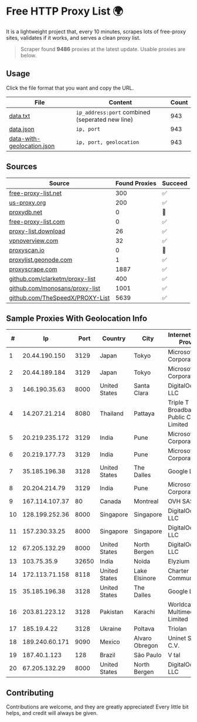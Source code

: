 
# Free HTTP Proxy List 🌍

It is a lightweight project that, every 10 minutes, scrapes lots of free-proxy sites, validates if it works, and serves a clean proxy list.


> Scraper found **9486** proxies at the latest update. Usable proxies are below.

## Usage

Click the file format that you want and copy the URL.


|File|Content|Count|
|----|-------|-----|
|[data.txt](https://raw.githubusercontent.com/themiralay/Proxy-List-World/master/data.txt)|`ip_address:port` combined (seperated new line)|943|
|[data.json](https://raw.githubusercontent.com/themiralay/Proxy-List-World/master/data.json)|`ip, port`|943|
|[data-with-geolocation.json](https://raw.githubusercontent.com/themiralay/Proxy-List-World/master/data-with-geolocation.json)|`ip, port, geolocation`|943|

## Sources

|Source|Found Proxies|Succeed|
|------|-------------|-------|
|[free-proxy-list.net](https://free-proxy-list.net)|300|✅|
|[us-proxy.org](https://www.us-proxy.org)|200|✅|
|[proxydb.net](http://proxydb.net)|0|🚫|
|[free-proxy-list.com](https://free-proxy-list.com/?page=&port=&type%5B%5D=http&type%5B%5D=https&up_time=0&search=Search)|0|✅|
|[proxy-list.download](https://www.proxy-list.download/HTTP)|26|✅|
|[vpnoverview.com](https://vpnoverview.com/privacy/anonymous-browsing/free-proxy-servers)|32|✅|
|[proxyscan.io](https://www.proxyscan.io)|0|🚫|
|[proxylist.geonode.com](https://proxylist.geonode.com/api/proxy-list?limit=300&page=1&sort_by=lastChecked&sort_type=desc&protocols=http,https)|1|✅|
|[proxyscrape.com](https://api.proxyscrape.com/v2/?request=displayproxies&protocol=http&timeout=10000&country=all&ssl=all&anonymity=all)|1887|✅|
|[github.com/clarketm/proxy-list](https://raw.githubusercontent.com/clarketm/proxy-list/master/proxy-list-raw.txt)|400|✅|
|[github.com/monosans/proxy-list](https://raw.githubusercontent.com/monosans/proxy-list/main/proxies/http.txt)|1001|✅|
|[github.com/TheSpeedX/PROXY-List](https://raw.githubusercontent.com/TheSpeedX/PROXY-List/master/http.txt)|5639|✅|


## Sample Proxies With Geolocation Info

|#|Ip|Port|Country|City|Internet Service Provider|
|-|--|----|-------|----|-------------------------|
|1|20.44.190.150|3129|Japan|Tokyo|Microsoft Corporation|
|2|20.44.189.184|3129|Japan|Tokyo|Microsoft Corporation|
|3|146.190.35.63|8000|United States|Santa Clara|DigitalOcean, LLC|
|4|14.207.21.214|8080|Thailand|Pattaya|Triple T Broadband Public Company Limited|
|5|20.219.235.172|3129|India|Pune|Microsoft Corporation|
|6|20.219.177.73|3129|India|Pune|Microsoft Corporation|
|7|35.185.196.38|3128|United States|The Dalles|Google LLC|
|8|20.204.214.79|3129|India|Pune|Microsoft Corporation|
|9|167.114.107.37|80|Canada|Montreal|OVH SAS|
|10|128.199.252.36|8000|Singapore|Singapore|DigitalOcean, LLC|
|11|157.230.33.25|8000|Singapore|Singapore|DigitalOcean, LLC|
|12|67.205.132.29|8000|United States|North Bergen|DigitalOcean, LLC|
|13|103.75.35.9|32650|India|Noida|Elyzium Softech|
|14|172.113.71.158|8118|United States|Lake Elsinore|Charter Communications|
|15|35.185.196.38|3128|United States|The Dalles|Google LLC|
|16|203.81.223.12|3128|Pakistan|Karachi|Worldcall Multimedia Limited|
|17|185.19.4.22|3128|Ukraine|Poltava|Triolan|
|18|189.240.60.171|9090|Mexico|Alvaro Obregon|Uninet S.A. de C.V.|
|19|187.40.1.123|128|Brazil|São Paulo|V tal|
|20|67.205.132.29|8000|United States|North Bergen|DigitalOcean, LLC|



## Contributing

Contributions are welcome, and they are greatly appreciated! Every
little bit helps, and credit will always be given.


